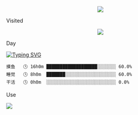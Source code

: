 <br clear="both">

<p align="center">
<img src="https://capsule-render.vercel.app/api?type=waving&color=timeGradient&height=300&&section=header&text=ME.The Remaining Dreams&fontSize=50&fontAlign=50&fontAlignY=30&desc=I am YOINXAN!&descAlign=50&descSize=30&descAlignY=60&animation=twinkling" />
</p>



Visited

<div align="center">
  <img src="https://profile-counter.glitch.me/YOINXAN/count.svg?"  />
</div>


Day

<a href="https://git.io/typing-svg"><img src="https://readme-typing-svg.demolab.com?font=Fira+Code&pause=1000&vCenter=true&width=435&lines=%E7%99%BD%E5%A4%A9%E6%91%B8%E9%B1%BC;%E6%99%9A%E4%B8%8A%E7%9D%A1%E8%A7%89" alt="Typing SVG" /></a>

```
摸鱼   🕓 16h0m ███████████████████░░░░░░░ 60.0%
睡觉   🕓 8h0m  ███████░░░░░░░░░░░░░░░░░░░ 60.0%
干活   🕓 0h0m  ░░░░░░░░░░░░░░░░░░░░░░░░░░ 0.0%
```



Use

<img align="center" src="https://github-readme-stats.vercel.app/api/top-langs/?username=YOINXAN&theme=transparent&hide_border=true&layout=donut-vertical&langs_count=6" />


